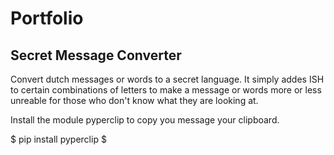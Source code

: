 # Portfolio

## Secret Message Converter

 Convert dutch messages or words to a secret language.
 It simply addes ISH to certain combinations of letters
 to make a message or words more or less unreable for those
 who don't know what they are looking at.

 Install the module pyperclip to copy you message your clipboard.

  $ pip install pyperclip $
